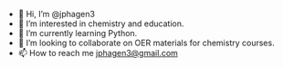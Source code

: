 - 👋 Hi, I’m @jphagen3
- 👀 I’m interested in chemistry and education.
- 🌱 I’m currently learning Python.
- 💞️ I’m looking to collaborate on OER materials for chemistry courses.
- 📫 How to reach me jphagen3@gmail.com
<!---
jphagen3/jphagen3 is a ✨ special ✨ repository because its `README.md` (this file) appears on your GitHub profile.
You can click the Preview link to take a look at your changes.
--->
